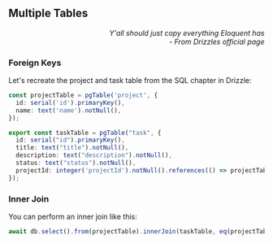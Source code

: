 ## Multiple Tables

<div style="text-align: right"> <i> Y'all should just copy everything Eloquent has <br> - From Drizzles official page </i> </div>

### Foreign Keys

Let's recreate the project and task table from the SQL chapter in Drizzle:

```ts
const projectTable = pgTable('project', {
  id: serial('id').primaryKey(),
  name: text('name').notNull(),
});

export const taskTable = pgTable("task", {
  id: serial("id").primaryKey(),
  title: text("title").notNull(),
  description: text("description").notNull(),
  status: text("status").notNull(),
  projectId: integer('projectId').notNull().references(() => projectTable.id);
});
```

### Inner Join

You can perform an inner join like this:

```ts
await db.select().from(projectTable).innerJoin(taskTable, eq(projectTable.id, taskTable.projectId));
```
